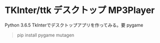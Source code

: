 # TKInter/ttk デスクトップ MP3Player

Python 3.6.5
TkInterでデスクトップアプリを作ってみる。要 pygame

> pip install pygame mutagen

